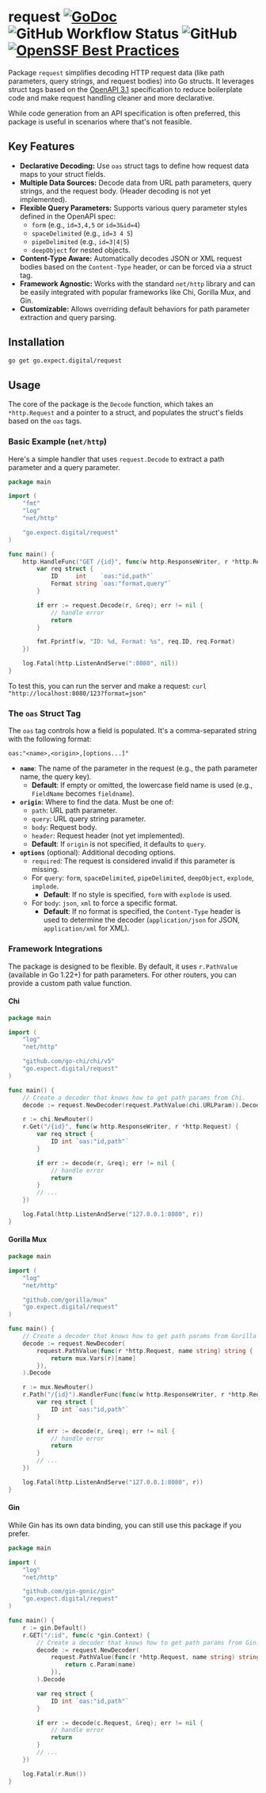 # request [![GoDoc](https://img.shields.io/badge/pkg.go.dev-doc-blue)](https://pkg.go.dev/go.expect.digital/request) ![GitHub Workflow Status](https://img.shields.io/github/actions/workflow/status/expect-digital/go-request/check.yml) ![GitHub](https://img.shields.io/github/license/expect-digital/go-request) [![OpenSSF Best Practices](https://www.bestpractices.dev/projects/11144/badge)](https://www.bestpractices.dev/projects/11144)

Package `request` simplifies decoding HTTP request data (like path parameters, query strings, and request bodies) into Go structs. It leverages struct tags based on the [OpenAPI 3.1](https://github.com/OAI/OpenAPI-Specification/blob/main/versions/3.1.0.md) specification to reduce boilerplate code and make request handling cleaner and more declarative.

While code generation from an API specification is often preferred, this package is useful in scenarios where that's not feasible.

## Key Features

- **Declarative Decoding:** Use `oas` struct tags to define how request data maps to your struct fields.
- **Multiple Data Sources:** Decode data from URL path parameters, query strings, and the request body. (Header decoding is not yet implemented).
- **Flexible Query Parameters:** Supports various query parameter styles defined in the OpenAPI spec:
  - `form` (e.g., `id=3,4,5` or `id=3&id=4`)
  - `spaceDelimited` (e.g., `id=3 4 5`)
  - `pipeDelimited` (e.g., `id=3|4|5`)
  - `deepObject` for nested objects.
- **Content-Type Aware:** Automatically decodes JSON or XML request bodies based on the `Content-Type` header, or can be forced via a struct tag.
- **Framework Agnostic:** Works with the standard `net/http` library and can be easily integrated with popular frameworks like Chi, Gorilla Mux, and Gin.
- **Customizable:** Allows overriding default behaviors for path parameter extraction and query parsing.

## Installation

```sh
go get go.expect.digital/request
```

## Usage

The core of the package is the `Decode` function, which takes an `*http.Request` and a pointer to a struct, and populates the struct's fields based on the `oas` tags.

### Basic Example (`net/http`)

Here's a simple handler that uses `request.Decode` to extract a path parameter and a query parameter.

```go
package main

import (
	"fmt"
	"log"
	"net/http"

	"go.expect.digital/request"
)

func main() {
	http.HandleFunc("GET /{id}", func(w http.ResponseWriter, r *http.Request) {
		var req struct {
			ID     int    `oas:"id,path"`
			Format string `oas:"format,query"`
		}

		if err := request.Decode(r, &req); err != nil {
			// handle error
			return
		}

		fmt.Fprintf(w, "ID: %d, Format: %s", req.ID, req.Format)
	})

	log.Fatal(http.ListenAndServe(":8080", nil))
}
```

To test this, you can run the server and make a request:
`curl "http://localhost:8080/123?format=json"`

### The `oas` Struct Tag

The `oas` tag controls how a field is populated. It's a comma-separated string with the following format:

`oas:"<name>,<origin>,[options...]"`

- **`name`**: The name of the parameter in the request (e.g., the path parameter name, the query key).
  - **Default**: If empty or omitted, the lowercase field name is used (e.g., `FieldName` becomes `fieldname`).
- **`origin`**: Where to find the data. Must be one of:
  - `path`: URL path parameter.
  - `query`: URL query string parameter.
  - `body`: Request body.
  - `header`: Request header (not yet implemented).
  - **Default**: If `origin` is not specified, it defaults to `query`.
- **`options`** (optional): Additional decoding options.
  - `required`: The request is considered invalid if this parameter is missing.
  - For `query`: `form`, `spaceDelimited`, `pipeDelimited`, `deepObject`, `explode`, `implode`.
    - **Default**: If no style is specified, `form` with `explode` is used.
  - For `body`: `json`, `xml` to force a specific format.
    - **Default**: If no format is specified, the `Content-Type` header is used to determine the decoder (`application/json` for JSON, `application/xml` for XML).

### Framework Integrations

The package is designed to be flexible. By default, it uses `r.PathValue` (available in Go 1.22+) for path parameters. For other routers, you can provide a custom path value function.

#### Chi

```go
package main

import (
	"log"
	"net/http"

	"github.com/go-chi/chi/v5"
	"go.expect.digital/request"
)

func main() {
	// Create a decoder that knows how to get path params from Chi.
	decode := request.NewDecoder(request.PathValue(chi.URLParam)).Decode

	r := chi.NewRouter()
	r.Get("/{id}", func(w http.ResponseWriter, r *http.Request) {
		var req struct {
			ID int `oas:"id,path"`
		}

		if err := decode(r, &req); err != nil {
			// handle error
			return
		}
		// ...
	})

	log.Fatal(http.ListenAndServe("127.0.0.1:8080", r))
}
```

#### Gorilla Mux

```go
package main

import (
	"log"
	"net/http"

	"github.com/gorilla/mux"
	"go.expect.digital/request"
)

func main() {
	// Create a decoder that knows how to get path params from Gorilla Mux.
	decode := request.NewDecoder(
		request.PathValue(func(r *http.Request, name string) string {
			return mux.Vars(r)[name]
		}),
	).Decode

	r := mux.NewRouter()
	r.Path("/{id}").HandlerFunc(func(w http.ResponseWriter, r *http.Request) {
		var req struct {
			ID int `oas:"id,path"`
		}

		if err := decode(r, &req); err != nil {
			// handle error
			return
		}
		// ...
	})

	log.Fatal(http.ListenAndServe("127.0.0.1:8080", r))
}
```

#### Gin

While Gin has its own data binding, you can still use this package if you prefer.

```go
package main

import (
	"log"
	"net/http"

	"github.com/gin-gonic/gin"
	"go.expect.digital/request"
)

func main() {
	r := gin.Default()
	r.GET("/:id", func(c *gin.Context) {
		// Create a decoder that knows how to get path params from Gin.
		decode := request.NewDecoder(
			request.PathValue(func(r *http.Request, name string) string {
				return c.Param(name)
			}),
		).Decode

		var req struct {
			ID int `oas:"id,path"`
		}

		if err := decode(c.Request, &req); err != nil {
			// handle error
			return
		}
		// ...
	})

	log.Fatal(r.Run())
}
```
